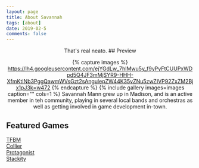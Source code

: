 ```yaml
---
layout: page
title: About Savannah
tags: [about]
date: 2019-02-5
comments: false
---
```

    
<center>That's real neato.
## Preview

{% capture images %}
    https://lh4.googleusercontent.com/ejYGdLw_7hIMwu5y_f9yPyFtCUUPxWDpd5Q4JF3mMjSYR9-HHH-XfmKtINb3PggQawmWVsGzt2sAngulepZW44K35vZNu5zwZIVP92ZxZM2Bjx1pJ3k=w472
{% endcapture %}
{% include gallery images=images caption="" cols=1 %}
Savannah Mann grew up in Madison, and is an active member in teh community, playing in several local bands and orchestras as well as getting involved in game development in-town. 
</center>

## Featured Games
<div markdown="0"><a href="https://mannnnnn.github.io/markdown-syntax/#" class="btn btn-success"> TFBM</a></div><div markdown="0">   <a href="#" class="btn btn-warning">Collier</a></div><div markdown="0">   <a href="#" class="btn btn-danger">Protagonist</a></div><div markdown="0"><a href="#" class="btn btn-info">Stackity</a></div>

